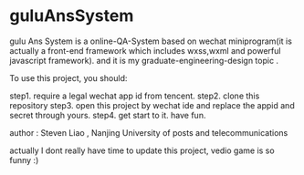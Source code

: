 # guluAnsSystem
gulu Ans System is a online-QA-System based on wechat miniprogram(it is actually a front-end framework which includes wxss,wxml and powerful javascript framework).
and it is my graduate-engineering-design topic .

To use this project, you should:

step1. require a legal wechat app id from tencent.
step2. clone this repository
step3. open this project by wechat ide and replace the appid and secret through yours.
step4. get start to it. have fun.


author : Steven Liao , Nanjing University of posts and telecommunications

actually I dont really have time to update this project, vedio game is so funny :)

